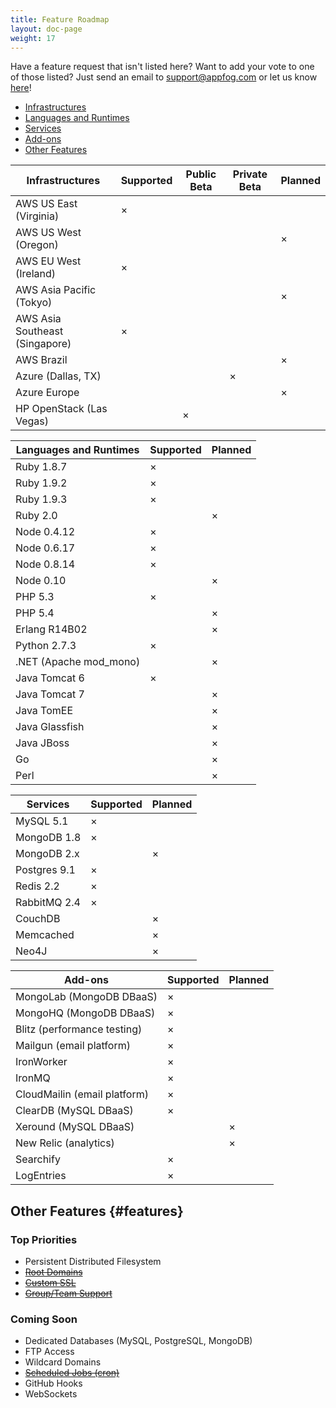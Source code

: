```yaml
---
title: Feature Roadmap
layout: doc-page
weight: 17
---
```


Have a feature request that isn't listed here? Want to add your vote to one of those listed? Just send an email to [support@appfog.com](mailto:support@appfog.com) or let us know [here](http://appfog.uservoice.com/forums/171983-general)!

* [Infrastructures](#infras)
* [Languages and Runtimes](#langs)
* [Services](#services)
* [Add-ons](#add-ons)
* [Other Features](#features)

<table id="infras" class="table table-bordered table-striped roadmap">
<thead>
	<th>Infrastructures</th>
	<th class="x-mark">Supported</th>
	<th class="x-mark">Public Beta</th>
	<th class="x-mark">Private Beta</th>
	<th class="x-mark">Planned</th>
</thead>
<tbody>
	<tr><td>AWS US East (Virginia) </td><td class="x-mark-2">&times;</td><td> </td><td> </td><td></td></tr>
	<tr><td>AWS US West (Oregon) </td><td> </td><td> </td><td> </td><td class="x-mark-2">&times;</td></tr>
	<tr><td>AWS EU West (Ireland) </td><td class="x-mark-2">&times;</td><td> </td><td> </td><td></td></tr>
	<tr><td>AWS Asia Pacific (Tokyo) </td><td> </td><td> </td><td> </td><td class="x-mark-2">&times;</td></tr>
	<tr><td>AWS Asia Southeast (Singapore) </td><td class="x-mark-2">&times;</td><td> </td><td> </td><td></td></tr>
	<tr><td>AWS Brazil </td><td> </td><td> </td><td> </td><td class="x-mark-2">&times;</td></tr>
	<tr><td>Azure (Dallas, TX) </td><td> </td><td> </td><td class="x-mark-2">&times;</td><td></td></tr>
	<tr><td>Azure Europe </td><td> </td><td> </td><td> </td><td class="x-mark-2">&times;</td></tr>
	<tr><td>HP OpenStack (Las Vegas) </td><td> </td><td class="x-mark-2">&times; </td><td> </td><td></td></tr>
</tbody>
</table>

<table id="langs" class="table table-bordered table-striped roadmap">
<thead>
<th>Languages and Runtimes</th>
<th class="x-mark">Supported</th>
<th class="x-mark">Planned</th>
</thead>
<tbody>
<tr><td>Ruby 1.8.7 </td><td class="x-mark-2">&times;</td><td></td></tr>
<tr><td>Ruby 1.9.2 </td><td class="x-mark-2">&times;</td><td></td></tr>
<tr><td>Ruby 1.9.3 </td><td class="x-mark-2">&times;</td><td></td></tr>
<tr><td>Ruby 2.0 </td><td> </td><td class="x-mark-2">&times;</td></tr>
<tr><td>Node 0.4.12 </td><td class="x-mark-2">&times;</td><td></td></tr>
<tr><td>Node 0.6.17 </td><td class="x-mark-2">&times;</td><td></td></tr>
<tr><td>Node 0.8.14 </td><td class="x-mark-2">&times;</td><td></td></tr>
<tr><td>Node 0.10 </td><td> </td><td class="x-mark-2">&times;</td></tr>
<tr><td>PHP 5.3 </td><td class="x-mark-2">&times;</td><td></td></tr>
<tr><td>PHP 5.4 </td><td> </td><td class="x-mark-2">&times;</td></tr>
<tr><td>Erlang R14B02 </td><td> </td><td class="x-mark-2">&times;</td></tr>
<tr><td>Python 2.7.3 </td><td class="x-mark-2">&times;</td><td></td></tr>
<tr><td>.NET (Apache mod_mono) </td><td> </td><td class="x-mark-2">&times;</td></tr>
<tr><td>Java Tomcat 6 </td><td class="x-mark-2">&times;</td><td></td></tr>
<tr><td>Java Tomcat 7 </td><td> </td><td class="x-mark-2">&times;</td></tr>
<tr><td>Java TomEE </td><td> </td><td class="x-mark-2">&times;</td></tr>
<tr><td>Java Glassfish </td><td> </td><td class="x-mark-2">&times;</td></tr>
<tr><td>Java JBoss </td><td> </td><td class="x-mark-2">&times;</td></tr>
<tr><td>Go </td><td> </td><td class="x-mark-2">&times;</td></tr>
<tr><td>Perl </td><td> </td><td class="x-mark-2">&times;</td></tr>
</tbody>
</table>

<table id="services" class="table table-bordered table-striped roadmap">
<thead>
<th>Services</th>
<th class="x-mark">Supported</th>
<th class="x-mark">Planned</th>
</thead>
<tbody>
<tr><td>MySQL 5.1</td><td class="x-mark-2">&times;</td><td></td></tr>
<tr><td>MongoDB 1.8</td><td class="x-mark-2">&times;</td><td></td></tr>
<tr><td>MongoDB 2.x</td><td></td><td class="x-mark-2">&times;</td></tr>
<tr><td>Postgres 9.1</td><td class="x-mark-2">&times;</td><td></td></tr>
<tr><td>Redis 2.2</td><td class="x-mark-2">&times;</td><td></td></tr>
<tr><td>RabbitMQ 2.4</td><td class="x-mark-2">&times;</td><td></td></tr>
<tr><td>CouchDB</td><td></td><td class="x-mark-2">&times;</td></tr>
<tr><td>Memcached</td><td></td><td class="x-mark-2">&times;</td></tr>
<tr><td>Neo4J</td><td></td><td class="x-mark-2">&times;</td></tr>
</tbody>
</table>

<table id="add-ons" class="table table-bordered table-striped roadmap">
<thead>
<th>Add-ons</th>
<th class="x-mark">Supported</th>
<th class="x-mark">Planned</th>
</thead>
<tbody>
<tr><td>MongoLab (MongoDB DBaaS)</td><td class="x-mark-2">&times;</td><td></td></tr>
<tr><td>MongoHQ (MongoDB DBaaS)</td><td class="x-mark-2">&times;</td><td></td></tr>
<tr><td>Blitz (performance testing)</td><td class="x-mark-2">&times;</td><td></td></tr>
<tr><td>Mailgun (email platform)</td><td class="x-mark-2">&times;</td><td></td></tr>
<tr><td>IronWorker</td><td class="x-mark-2">&times;</td><td></td></tr>
<tr><td>IronMQ</td><td class="x-mark-2">&times;</td><td></td></tr>
<tr><td>CloudMailin (email platform)</td><td class="x-mark-2">&times;</td><td></td></tr>
<tr><td>ClearDB (MySQL DBaaS)</td><td class="x-mark-2">&times;</td><td></td></tr>
<tr><td>Xeround (MySQL DBaaS)</td><td></td><td class="x-mark-2">&times;</td></tr>
<tr><td>New Relic (analytics)</td><td></td><td class="x-mark-2">&times;</td></tr>
<tr><td>Searchify</td><td class="x-mark-2">&times;</td><td></td></tr>
<tr><td>LogEntries</td><td class="x-mark-2">&times;</td><td></td></tr>
</tbody>
</table>

## Other Features {#features}

### Top Priorities

* Persistent Distributed Filesystem
* <s><a href="/customize/custom-domain-names">Root Domains</a></s>
* <s><a href="/customize/ssl">Custom SSL</a></s>
* <s><a href="/customize/teams">Group/Team Support</a></s>

### Coming Soon

* Dedicated Databases (MySQL, PostgreSQL, MongoDB)
* FTP Access
* Wildcard Domains
* <s><a href="/customize/task-scheduling">Scheduled Jobs (cron)</a></s>
* GitHub Hooks
* WebSockets
